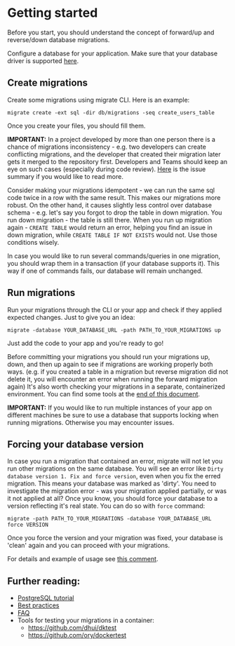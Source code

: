 # Getting started
Before you start, you should understand the concept of forward/up and reverse/down database migrations.

Configure a database for your application. Make sure that your database driver is supported [here](README.md#databases).

## Create migrations
Create some migrations using migrate CLI. Here is an example:
```
migrate create -ext sql -dir db/migrations -seq create_users_table
```
Once you create your files, you should fill them.

**IMPORTANT:** In a project developed by more than one person there is a chance of migrations inconsistency - e.g. two developers can create conflicting migrations, and the developer that created their migration later gets it merged to the repository first.
Developers and Teams should keep an eye on such cases (especially during code review).
[Here](https://github.com/yawatamikiya/test3/issues/179#issuecomment-475821264) is the issue summary if you would like to read more.

Consider making your migrations idempotent - we can run the same sql code twice in a row with the same result. This makes our migrations more robust. On the other hand, it causes slightly less control over database schema - e.g. let's say you forgot to drop the table in down migration. You run down migration - the table is still there. When you run up migration again - `CREATE TABLE` would return an error, helping you find an issue in down migration, while `CREATE TABLE IF NOT EXISTS` would not. Use those conditions wisely.

In case you would like to run several commands/queries in one migration, you should wrap them in a transaction (if your database supports it).
This way if one of commands fails, our database will remain unchanged.

## Run migrations
Run your migrations through the CLI or your app and check if they applied expected changes.
Just to give you an idea:
```
migrate -database YOUR_DATABASE_URL -path PATH_TO_YOUR_MIGRATIONS up
```

Just add the code to your app and you're ready to go!

Before committing your migrations you should run your migrations up, down, and then up again to see if migrations are working properly both ways.
(e.g. if you created a table in a migration but reverse migration did not delete it, you will encounter an error when running the forward migration again)
It's also worth checking your migrations in a separate, containerized environment. You can find some tools at the [end of this document](#further-reading).

**IMPORTANT:** If you would like to run multiple instances of your app on different machines be sure to use a database that supports locking when running migrations. Otherwise you may encounter issues.

## Forcing your database version
In case you run a migration that contained an error, migrate will not let you run other migrations on the same database. You will see an error like `Dirty database version 1. Fix and force version`, even when you fix the erred migration. This means your database was marked as 'dirty'.
You need to investigate the migration error - was your migration applied partially, or was it not applied at all? Once you know, you should force your database to a version reflecting it's real state. You can do so with `force` command:
```
migrate -path PATH_TO_YOUR_MIGRATIONS -database YOUR_DATABASE_URL force VERSION
```
Once you force the version and your migration was fixed, your database is 'clean' again and you can proceed with your migrations.

For details and example of usage see [this comment](https://github.com/yawatamikiya/test3/issues/282#issuecomment-530743258).

## Further reading:
- [PostgreSQL tutorial](database/postgres/TUTORIAL.md)
- [Best practices](MIGRATIONS.md)
- [FAQ](FAQ.md)
- Tools for testing your migrations in a container:
	- https://github.com/dhui/dktest
	- https://github.com/ory/dockertest
